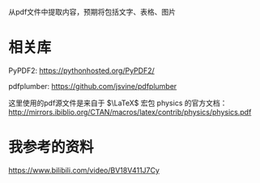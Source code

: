 从pdf文件中提取内容，预期将包括文字、表格、图片
# 相关库
PyPDF2: https://pythonhosted.org/PyPDF2/

pdfplumber: https://github.com/jsvine/pdfplumber

这里使用的pdf源文件是来自于 $\LaTeX$ 宏包 physics 的官方文档：http://mirrors.ibiblio.org/CTAN/macros/latex/contrib/physics/physics.pdf
# 我参考的资料
https://www.bilibili.com/video/BV18V411J7Cy

